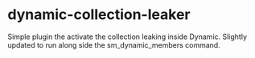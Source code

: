 # dynamic-collection-leaker
Simple plugin the activate the collection leaking inside Dynamic. Slightly updated to run along side the sm_dynamic_members command.
